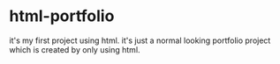 # html-portfolio
it's my first project using html. it's just a normal looking portfolio project which is created by only using html.
